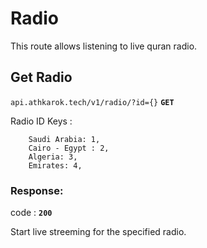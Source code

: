 # Radio

This route allows listening to live quran radio.

## Get Radio

`api.athkarok.tech/v1/radio/?id={}` **`GET`**

Radio ID Keys :
```
    Saudi Arabia: 1,
    Cairo - Egypt : 2,
    Algeria: 3,
    Emirates: 4,
```

### Response:

code : **`200`**

Start live streeming for the specified radio. 